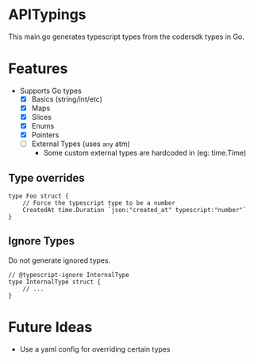 # APITypings

This main.go generates typescript types from the codersdk types in Go.

# Features

- Supports Go types
  - [x] Basics (string/int/etc)
  - [x] Maps
  - [x] Slices
  - [x] Enums
  - [x] Pointers
  - [ ] External Types (uses `any` atm)
    - Some custom external types are hardcoded in (eg: time.Time)

## Type overrides

```golang
type Foo struct {
	// Force the typescript type to be a number
	CreatedAt time.Duration `json:"created_at" typescript:"number"`
}
```

## Ignore Types

Do not generate ignored types.

```golang
// @typescript-ignore InternalType
type InternalType struct {
	// ...
}
```

# Future Ideas

- Use a yaml config for overriding certain types
